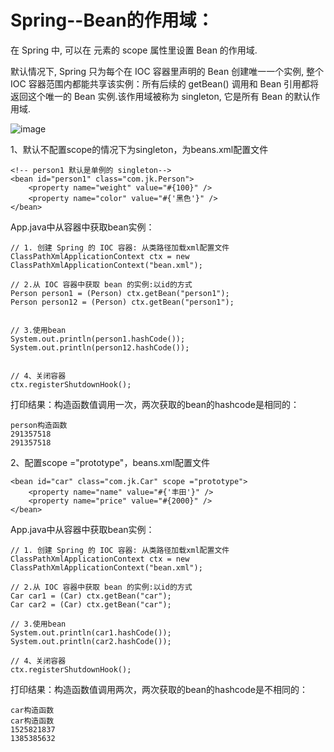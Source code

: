 Spring--Bean的作用域：
===

在 Spring 中, 可以在 <bean> 元素的 scope 属性里设置 Bean 的作用域. 

默认情况下, Spring 只为每个在 IOC 容器里声明的 Bean 创建唯一一个实例, 整个 IOC 容器范围内都能共享该实例：所有后续的 getBean() 调用和 Bean 引用都将返回这个唯一的 Bean 实例.该作用域被称为 singleton, 它是所有 Bean 的默认作用域.

![image](https://github.com/jiekekeji/MStudySpring4/blob/master/demo007/prevew/demo007-1.gif)

1、默认不配置scope的情况下为singleton，为beans.xml配置文件

```
<!-- person1 默认是单例的 singleton-->
<bean id="person1" class="com.jk.Person">
    <property name="weight" value="#{100}" />
    <property name="color" value="#{'黑色'}" />
</bean>
```
App.java中从容器中获取bean实例：

```
// 1. 创建 Spring 的 IOC 容器: 从类路径加载xml配置文件
ClassPathXmlApplicationContext ctx = new ClassPathXmlApplicationContext("bean.xml");

// 2.从 IOC 容器中获取 bean 的实例:以id的方式
Person person1 = (Person) ctx.getBean("person1");
Person person12 = (Person) ctx.getBean("person1");


// 3.使用bean
System.out.println(person1.hashCode());
System.out.println(person12.hashCode());


// 4、关闭容器
ctx.registerShutdownHook();
```

打印结果：构造函数值调用一次，两次获取的bean的hashcode是相同的：

```
person构造函数
291357518
291357518
```

2、配置scope ="prototype"，beans.xml配置文件

```
<bean id="car" class="com.jk.Car" scope ="prototype">
    <property name="name" value="#{'丰田'}" />
    <property name="price" value="#{2000}" />
</bean>
```

App.java中从容器中获取bean实例：
```
// 1. 创建 Spring 的 IOC 容器: 从类路径加载xml配置文件
ClassPathXmlApplicationContext ctx = new ClassPathXmlApplicationContext("bean.xml");

// 2.从 IOC 容器中获取 bean 的实例:以id的方式
Car car1 = (Car) ctx.getBean("car");
Car car2 = (Car) ctx.getBean("car");

// 3.使用bean
System.out.println(car1.hashCode());
System.out.println(car2.hashCode());

// 4、关闭容器
ctx.registerShutdownHook();

```

打印结果：构造函数值调用两次，两次获取的bean的hashcode是不相同的：

```
car构造函数
car构造函数
1525821837
1385385632
```
